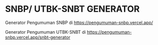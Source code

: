 # SNBP/ UTBK-SNBT GENERATOR

Generator Pengumuman SNBP di https://pengumuman-snbp.vercel.app/

Generator Pengumuman UTBK-SNBT di https://pengumuman-snbp.vercel.app/snbt-generator
